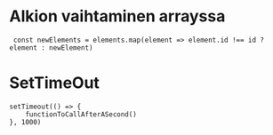 # Alkion vaihtaminen arrayssa

```
 const newElements = elements.map(element => element.id !== id ? element : newElement)
```

# SetTimeOut

```
setTimeout(() => {
    functionToCallAfterASecond()
}, 1000)
```

# 